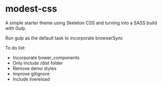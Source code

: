 # modest-css

A simple starter theme using Skeleton CSS and turning into a SASS build with Gulp.

Run gulp as the default task to incorporate browserSync

To do list:

<ul>
<li>Incorporate bower_components</li>
<li>Only include /dist folder</li>
<li>Remove demo styles</li>
<li>Improve gitignore</li>
<li>Include livereload</li>
</ul>
